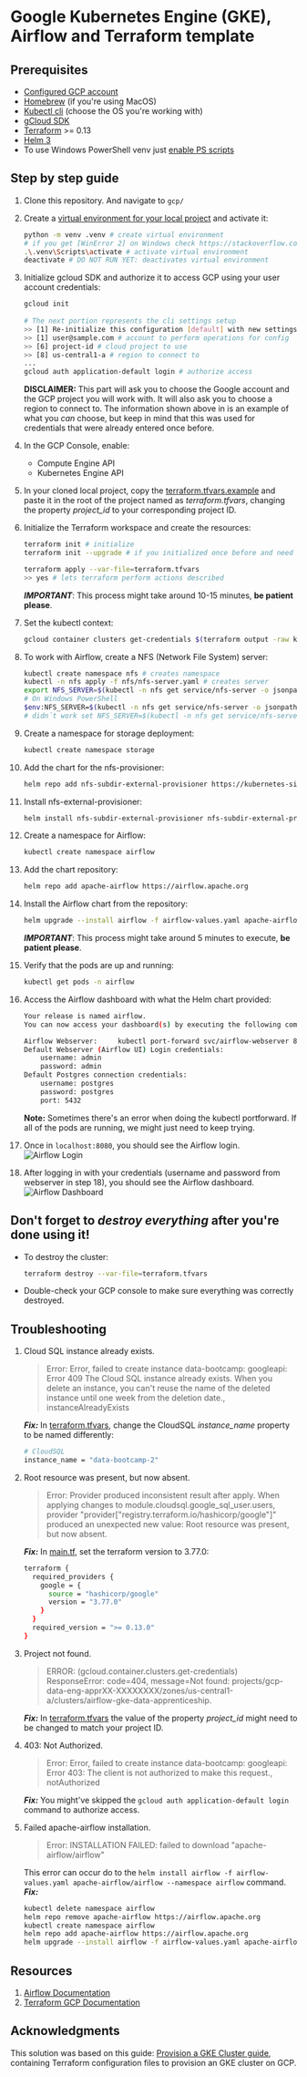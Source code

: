 # Google Kubernetes Engine (GKE), Airflow and Terraform template


## Prerequisites
- [Configured GCP account](https://cloud.google.com/)
- [Homebrew](https://brew.sh/) (if you're using MacOS)
- [Kubectl cli](https://kubernetes.io/docs/tasks/tools/) (choose the OS you're working with)
- [gCloud SDK](https://cloud.google.com/sdk/docs/quickstart)
- [Terraform](https://learn.hashicorp.com/tutorials/terraform/install-cli) >= 0.13
- [Helm 3](https://helm.sh/docs/intro/install/)
- To use Windows PowerShell venv just [enable PS scripts](https://superuser.com/questions/106360/how-to-enable-execution-of-powershell-scripts)

## Step by step guide
1. Clone this repository. And navigate to `gcp/`


2. Create a [virtual environment for your local project](https://medium.com/@dakota.lillie/an-introduction-to-virtual-environments-in-python-ce16cda92853)
and activate it:
    ```bash
    python -m venv .venv # create virtual environment
    # if you get [WinError 2] on Windows check https://stackoverflow.com/questions/61669873/python-venv-env-fails-winerror-2-the-system-cannot-find-the-file-specified
    .\.venv\Scripts\activate # activate virtual environment
    deactivate # DO NOT RUN YET: deactivates virtual environment
    ```


3. Initialize gcloud SDK and authorize it to access GCP using your user account credentials:
    ```bash
    gcloud init
       
    # The next portion represents the cli settings setup
    >> [1] Re-initialize this configuration [default] with new settings # config to use
    >> [1] user@sample.com # account to perform operations for config
    >> [6] project-id # cloud project to use
    >> [8] us-central1-a # region to connect to
    ...
    gcloud auth application-default login # authorize access
    ```
   **DISCLAIMER:** This part will ask you to choose the Google account and the GCP project you will work with. It
will also ask you to choose a region to connect to. The information shown above in is an example of what you *can*
choose, but keep in mind that this was used for credentials that were already entered once before.


7. In the GCP Console, enable:
   - Compute Engine API
   - Kubernetes Engine API


8. In your cloned local project, copy the [terraform.tfvars.example](./terraform.tfvars.example) and paste it in the
root of the project named as *terraform.tfvars*, changing the property *project_id* to your corresponding project ID.


9. Initialize the Terraform workspace and create the resources:
    ```bash
    terraform init # initialize
    terraform init --upgrade # if you initialized once before and need to update terraform config
    
    terraform apply --var-file=terraform.tfvars
    >> yes # lets terraform perform actions described
    ```
    ***IMPORTANT***: This process might take around 10-15 minutes, **be patient please**.


10. Set the kubectl context:
    ```bash
    gcloud container clusters get-credentials $(terraform output -raw kubernetes_cluster_name) --region $(terraform output -raw location)
    ```

11. To work with Airflow, create a NFS (Network File System) server:
     ```bash
     kubectl create namespace nfs # creates namespace
     kubectl -n nfs apply -f nfs/nfs-server.yaml # creates server
     export NFS_SERVER=$(kubectl -n nfs get service/nfs-server -o jsonpath="{.spec.clusterIP}")
     # On Windows PowerShell
     $env:NFS_SERVER=$(kubectl -n nfs get service/nfs-server -o jsonpath="{.spec.clusterIP}")
     # didn´t work set NFS_SERVER=$(kubectl -n nfs get service/nfs-server -o jsonpath="{.spec.clusterIP}") 
     ```

12. Create a namespace for storage deployment:
     ```bash
     kubectl create namespace storage
     ```

13. Add the chart for the nfs-provisioner:
     ```bash
     helm repo add nfs-subdir-external-provisioner https://kubernetes-sigs.github.io/nfs-subdir-external-provisioner/
     ```

14. Install nfs-external-provisioner:
     ```bash
     helm install nfs-subdir-external-provisioner nfs-subdir-external-provisioner/nfs-subdir-external-provisioner --namespace storage --set nfs.server=$env:NFS_SERVER --set nfs.path=/
     ```

15. Create a namespace for Airflow:
    ```bash
    kubectl create namespace airflow
    ```

16. Add the chart repository:
    ```bash
    helm repo add apache-airflow https://airflow.apache.org
    ```

17. Install the Airflow chart from the repository:
    ```bash
    helm upgrade --install airflow -f airflow-values.yaml apache-airflow/airflow --namespace airflow
    ```
    ***IMPORTANT***: This process might take around 5 minutes to execute, **be patient please**.


18. Verify that the pods are up and running:
    ```bash
    kubectl get pods -n airflow
    ```

19. Access the Airflow dashboard with what the Helm chart provided:
    ```bash
    Your release is named airflow.
    You can now access your dashboard(s) by executing the following command(s) and visiting the corresponding port at localhost in your browser:
    
    Airflow Webserver:     kubectl port-forward svc/airflow-webserver 8080:8080 --namespace airflow
    Default Webserver (Airflow UI) Login credentials:
        username: admin
        password: admin
    Default Postgres connection credentials:
        username: postgres
        password: postgres
        port: 5432
    ```
    **Note:** Sometimes there's an error when doing the kubectl portforward. If all of the pods are running, we might
    just need to keep trying.
    

20. Once in `localhost:8080`, you should see the Airflow login.
![Airflow Login](./imgs/airflow-login.png "Airflow Login")


21. After logging in with your credentials (username and password from webserver in step 18), you should see the Airflow
dashboard.
![Airflow Dashboard](./imgs/airflow-dag-dashboard.png "Airflow Dashboard")


## Don't forget to ***destroy everything*** after you're done using it!
- To destroy the cluster:
    ```bash
    terraform destroy --var-file=terraform.tfvars
    ```
- Double-check your GCP console to make sure everything was correctly destroyed.


## Troubleshooting
1. Cloud SQL instance already exists.
    > Error: Error, failed to create instance data-bootcamp: googleapi: Error 409 The Cloud SQL instance already exists. When you delete an instance, you can't reuse the name of the deleted instance until one week from the deletion date., instanceAlreadyExists
   
    ***Fix:*** In [terraform.tfvars](./terraform.tfvars), change the CloudSQL *instance_name* property to be named
differently:
    ```bash
    # CloudSQL
    instance_name = "data-bootcamp-2"
    ```

2. Root resource was present, but now absent.
    > Error: Provider produced inconsistent result after apply. When applying changes to
    > module.cloudsql.google_sql_user.users, provider "provider[\"registry.terraform.io/hashicorp/google\"]" produced an
    > unexpected new value: Root resource was present, but now absent.

    ***Fix:*** In [main.tf](./main.tf), set the terraform version to 3.77.0:
    ```bash
    terraform {
      required_providers {
        google = {
          source = "hashicorp/google"
          version = "3.77.0"
        }
      }
      required_version = ">= 0.13.0"
    }
    ```

3. Project not found.
    > ERROR: (gcloud.container.clusters.get-credentials) ResponseError: code=404, message=Not found: 
   > projects/gcp-data-eng-apprXX-XXXXXXXX/zones/us-central1-a/clusters/airflow-gke-data-apprenticeship.

    ***Fix:*** In [terraform.tfvars](./terraform.tfvars) the value of the property *project_id* might need to be changed
to match your project ID.


4. 403: Not Authorized.
    > Error: Error, failed to create instance data-bootcamp: googleapi: Error 403: The client is not authorized to make
   > this request., notAuthorized
   
    ***Fix:*** You might've skipped the `gcloud auth application-default login` command to authorize access.


5. Failed apache-airflow installation.
    > Error: INSTALLATION FAILED: failed to download "apache-airflow/airflow"
   
    This error can occur do to the `helm install airflow -f airflow-values.yaml apache-airflow/airflow --namespace airflow`
    command. ***Fix:***
    ```bash
    kubectl delete namespace airflow
    helm repo remove apache-airflow https://airflow.apache.org
    kubectl create namespace airflow
    helm repo add apache-airflow https://airflow.apache.org
    helm upgrade --install airflow -f airflow-values.yaml apache-airflow/airflow --namespace airflow
    ```

## Resources
1. [Airflow Documentation](https://airflow.apache.org/docs/apache-airflow/stable/)
2. [Terraform GCP Documentation](https://registry.terraform.io/providers/hashicorp/google/latest/docs)


## Acknowledgments
This solution was based on this guide: [Provision a GKE Cluster guide](https://learn.hashicorp.com/tutorials/terraform/gke?in=terraform/kubernetes),
containing Terraform configuration files to provision an GKE cluster on GCP.
